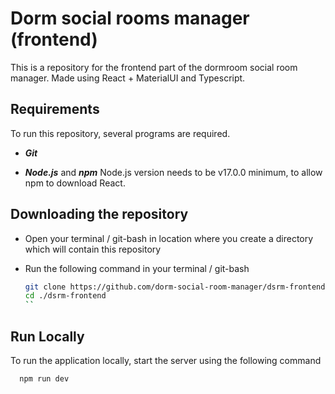 # Dorm social rooms manager (frontend)

This is a repository for the frontend part of the dormroom social room manager. Made using React + MaterialUI and Typescript.

## Requirements

To run this repository, several programs are required.

- **_Git_**

- **_Node.js_** and **_npm_**
  Node.js version needs to be v17.0.0 minimum, to allow npm to download React.

## Downloading the repository

- Open your terminal / git-bash in location where you create a directory which will contain this repository

- Run the following command in your terminal / git-bash

  ```bash
  git clone https://github.com/dorm-social-room-manager/dsrm-frontend.git
  cd ./dsrm-frontend
  ``
  ```

## Run Locally

To run the application locally, start the server using the following command

```bash
  npm run dev
```
